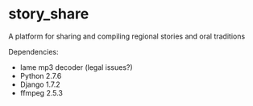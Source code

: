 # story_share
A platform for sharing and compiling regional stories and oral traditions

Dependencies:
  - lame mp3 decoder (legal issues?)
  - Python 2.7.6
  - Django 1.7.2
  - ffmpeg 2.5.3
